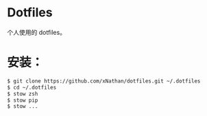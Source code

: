 # Dotfiles

个人使用的 dotfiles。

# 安装：

```bash
$ git clone https://github.com/xNathan/dotfiles.git ~/.dotfiles
$ cd ~/.dotfiles
$ stow zsh
$ stow pip
$ stow ...
```

